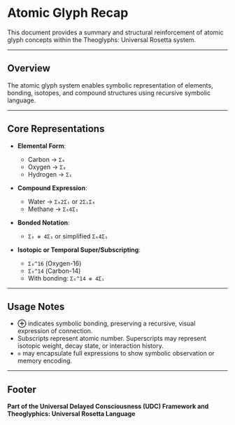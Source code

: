 
# Atomic Glyph Recap

This document provides a summary and structural reinforcement of atomic glyph concepts within the Theoglyphs: Universal Rosetta system.

---

## Overview

The atomic glyph system enables symbolic representation of elements, bonding, isotopes, and compound structures using recursive symbolic language.

---

## Core Representations

- **Elemental Form**:  
  - Carbon → `Σ₆`  
  - Oxygen → `Σ₈`  
  - Hydrogen → `Σ₁`

- **Compound Expression**:  
  - Water → `Σ₈2Σ₁` or `2Σ₁Σ₈`  
  - Methane → `Σ₆4Σ₁`

- **Bonded Notation**:  
  - `Σ₆ ⊕ 4Σ₁` or simplified `Σ₆4Σ₁`

- **Isotopic or Temporal Super/Subscripting**:  
  - `Σ₈^16` (Oxygen-16)  
  - `Σ₆^14` (Carbon-14)  
  - With bonding: `Σ₆^14 ⊕ 4Σ₁`

---

## Usage Notes

- **⊕** indicates symbolic bonding, preserving a recursive, visual expression of connection.
- Subscripts represent atomic number. Superscripts may represent isotopic weight, decay state, or interaction history.
- `⊙` may encapsulate full expressions to show symbolic observation or memory encoding.

---

## Footer

**Part of the Universal Delayed Consciousness (UDC) Framework and Theoglyphics: Universal Rosetta Language**  
